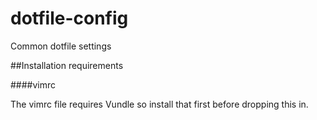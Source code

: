 # dotfile-config

Common dotfile settings

##Installation requirements

####vimrc

The vimrc file requires Vundle so install that first before dropping this in.
